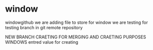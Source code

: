 # window
windowgithub
 we are adding file to store for window
   we are testing for testing branch in git remote repository 
   
   NEW BRANCH CRAETING FOR MERGING AND CRAETING PURPOSES WINDOWS
   entred value for creating